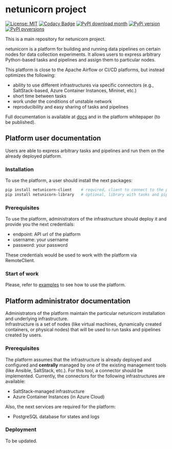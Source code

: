 # netunicorn project

 [![License: MIT](https://img.shields.io/badge/License-MIT-yellow.svg)](https://opensource.org/licenses/MIT)
[![Codacy Badge](https://app.codacy.com/project/badge/Grade/89068bb0f44141839ec7238110147782)](https://www.codacy.com/gh/netunicorn/netunicorn/dashboard?utm_source=github.com&amp;utm_medium=referral&amp;utm_content=netunicorn/netunicorn&amp;utm_campaign=Badge_Grade)
[![PyPI download month](https://img.shields.io/pypi/dm/netunicorn-client.svg)](https://pypi.python.org/pypi/netunicorn-client/)
[![PyPi version](https://badgen.net/pypi/v/netunicorn-client/)](https://pypi.org/project/netunicorn-client)
[![PyPI pyversions](https://img.shields.io/pypi/pyversions/netunicorn-client.svg)](https://pypi.python.org/pypi/netunicorn-client/)

This is a main repository for netunicorn project.

netunicorn is a platform for building and running data pipelines on certain nodes for data collection experiments.
It allows users to express arbitrary Python-based tasks and pipelines and assign them to particular nodes.

This platform is close to the Apache Airflow or CI/CD platforms, but instead optimizes the following:
-  ability to use different infrastructures via specific connectors (e.g., SaltStack-based, Azure Container Instances, Mininet, etc.)
-  short time between tasks
-  work under the conditions of unstable network
-  reproducibility and easy sharing of tasks and pipelines

Full documentation is available at [docs](docs) and in the platform whitepaper (to be published).

## Platform user documentation
Users are able to express arbitrary tasks and pipelines and run them on the already deployed platform.

### Installation
To use the platform, a user should install the next packages:
```bash
pip install netunicorn-client    # required, client to connect to the platform
pip install netunicorn-library   # optional, library with tasks and pipelines
```

### Prerequisites
To use the platform, administrators of the infrastructure should deploy it and provide you the next credentials:
-  endpoint: API url of the platform
-  username: your username
-  password: your password

These credentials would be used to work with the platform via RemoteClient.

### Start of work
Please, refer to [examples](examples) to see how to use the platform.

## Platform administrator documentation
Administrators of the platform maintain the particular netunicorn installation and underlying infrastructure.  
Infrastructure is a set of nodes (like virtual machines, dynamically created containers, or physical nodes) that will be
used to run tasks and pipelines created by users.

### Prerequisites
The platform assumes that the infrastructure is already deployed and configured and **centrally** managed by one of
the existing management tools (like Ansible, SaltStack, etc.). For this tool, a connector should be implemented.
Currently, the connectors for the following infrastructures are available:
-  SaltStack-managed infrastructure
-  Azure Container Instances (in Azure Cloud)

Also, the next services are required for the platform:
-  PostgreSQL database for states and logs

### Deployment
To be updated.
